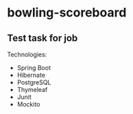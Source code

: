 # bowling-scoreboard

## Test task for job

Technologies:
- Spring Boot
- Hibernate
- PostgreSQL
- Thymeleaf
- Junit
- Mockito
